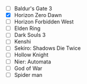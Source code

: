 - [ ] Baldur's Gate 3
- [x] Horizon Zero Dawn
- [ ] Horizon Forbidden West
- [ ] Elden Ring
- [ ] Dark Souls 3
- [ ] Kenshi
- [ ] Sekiro: Shadows Die Twice
- [ ] Hollow Knight
- [ ] Nier: Automata
- [ ] God of War
- [ ] Spider man
